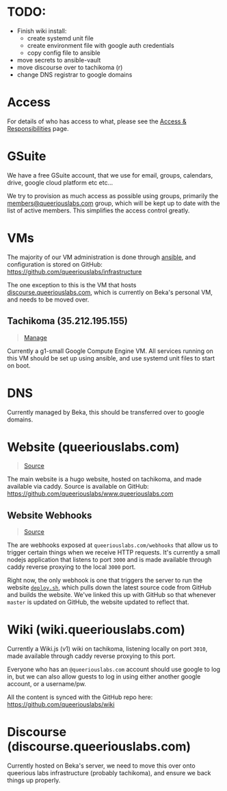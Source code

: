 <!-- TITLE: Systems & Infrastructure -->

# TODO:
* Finish wiki install:
  * create systemd unit file
  * create environment file with google auth credentials
  * copy config file to ansible
* move secrets to ansible-vault
* move discourse over to tachikoma (r)
* change DNS registrar to google domains

# Access
For details of who has access to what, please see the [Access & Responsibilities](/organization/access) page.

# GSuite
We have a free GSuite account, that we use for email, groups, calendars, drive, google cloud platform etc etc...

We try to provision as much access as possible using groups, primarily the <members@queeriouslabs.com> group, which will be kept up to date with the list of active members. This simplifies the access control greatly.
# VMs
The majority of our VM administration is done through [ansible](https://www.ansible.com/), and configuration is stored on GitHub: https://github.com/queeriouslabs/infrastructure

The one exception to this is the VM that hosts [discourse.queeriouslabs.com](https://discourse.queeriouslabs.com/login), which is currently on Beka's personal VM, and needs to be moved over.

## Tachikoma (35.212.195.155)
> [Manage](https://console.cloud.google.com/compute/instancesDetail/zones/us-west1-b/instances/tachikoma?project=onyx-glider-237821)

Currently a g1-small Google Compute Engine VM. All services running on this VM should be set up using ansible, and use systemd unit files to start on boot.

# DNS
Currently managed by Beka, this should be transferred over to google domains.
# Website (queeriouslabs.com)
> [Source](https://github.com/queeriouslabs/www.queeriouslabs.com)

The main website is a hugo website, hosted on tachikoma, and made available via caddy. Source is available on GitHub: https://github.com/queeriouslabs/www.queeriouslabs.com

## Website Webhooks
> [Source](https://github.com/queeriouslabs/webhooks)

The are webhooks exposed at `queeriouslabs.com/webhooks` that allow us to trigger certain things when we receive HTTP requests. It's currently a small nodejs application that listens to port `3000` and is made available through caddy reverse proxying to the local `3000` port.

Right now, the only webhook is one that triggers the server to run the website [`deploy.sh`](https://github.com/queeriouslabs/www.queeriouslabs.com/blob/master/deploy.sh), which pulls down the latest source code from GitHub and builds the website. We've linked this up with GitHub so that whenever `master` is updated on GitHub, the website updated to reflect that.
# Wiki (wiki.queeriouslabs.com)
Currently a Wiki.js (v1) wiki on tachikoma, listening locally on port `3010`, made available through caddy reverse proxying to this port.

Everyone who has an `@queeriouslabs.com` account should use google to log in, but we can also allow guests to log in using either another google account, or a username/pw.

All the content is synced with the GitHub repo here: https://github.com/queeriouslabs/wiki
# Discourse (discourse.queeriouslabs.com)
Currently hosted on Beka's server, we need to move this over onto queerious labs infrastructure (probably tachikoma), and ensure we back things up properly.